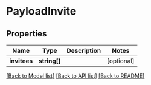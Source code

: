 # PayloadInvite

## Properties
Name | Type | Description | Notes
------------ | ------------- | ------------- | -------------
**invitees** | **string[]** |  | [optional] 

[[Back to Model list]](../README.md#documentation-for-models) [[Back to API list]](../README.md#documentation-for-api-endpoints) [[Back to README]](../README.md)


